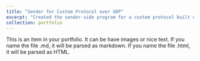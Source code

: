 ```yaml
---
title: "Sender for Custom Protocol over UDP"
excerpt: "Created the sender-side program for a custom protocol built over UDP with various restrictions. Payloads must be send within a given time frame. Served as the capstone project for my computer networking class<br/><br/><img src='/images/500x300.png'>"
collection: portfolio
---
```


This is an item in your portfolio. It can be have images or nice text. If you name the file .md, it will be parsed as markdown. If you name the file .html, it will be parsed as HTML. 

